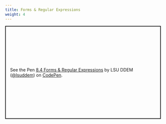 ```yaml
---
title: Forms & Regular Expressions
weight: 4
---
```


<p class="codepen" data-height="600" data-theme-id="33744" data-default-tab="result" data-user="lsuddem" data-slug-hash="oNKXPVr" data-editable="true" style="height: 300px; box-sizing: border-box; display: flex; align-items: center; justify-content: center; border: 2px solid; margin: 1em 0; padding: 1em;" data-pen-title="8.4 Forms & Regular Expressions">
  <span>See the Pen <a href="https://codepen.io/lsuddem/pen/oNKXPVr">
  8.4 Forms & Regular Expressions</a> by LSU DDEM (<a href="https://codepen.io/lsuddem">@lsuddem</a>)
  on <a href="https://codepen.io">CodePen</a>.</span>
</p>
<script async src="https://static.codepen.io/assets/embed/ei.js"></script>